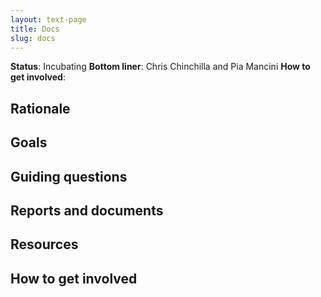 ```yaml
---
layout: text-page
title: Docs
slug: docs
---
```


**Status**: Incubating
**Bottom liner**: Chris Chinchilla and Pia Mancini
**How to get involved**:  

## Rationale

## Goals

## Guiding questions

## Reports and documents

## Resources

## How to get involved
